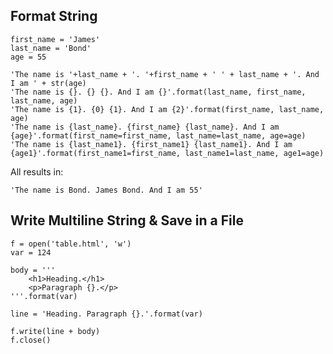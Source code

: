 Format String
-------------

```
first_name = 'James'
last_name = 'Bond'
age = 55
```
```
'The name is '+last_name + '. '+first_name + ' ' + last_name + '. And I am ' + str(age)
'The name is {}. {} {}. And I am {}'.format(last_name, first_name, last_name, age)
'The name is {1}. {0} {1}. And I am {2}'.format(first_name, last_name, age)
'The name is {last_name}. {first_name} {last_name}. And I am {age}'.format(first_name=first_name, last_name=last_name, age=age)
'The name is {last_name1}. {first_name1} {last_name1}. And I am {age1}'.format(first_name1=first_name, last_name1=last_name, age1=age)
```
All results in:
```
'The name is Bond. James Bond. And I am 55'
```

Write Multiline String & Save in a File
---------------------------------------

```
f = open('table.html', 'w')
var = 124

body = '''
    <h1>Heading.</h1>
    <p>Paragraph {}.</p>
'''.format(var)

line = 'Heading. Paragraph {}.'.format(var)

f.write(line + body)
f.close()
```

